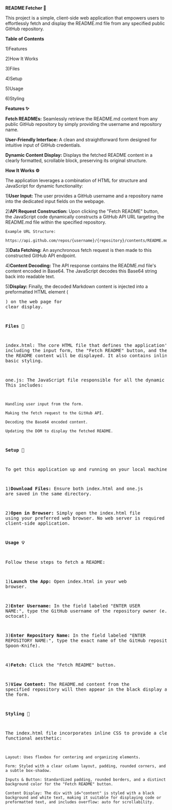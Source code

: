 **README Fetcher 🚀**

This project is a simple, client-side web application that empowers users to effortlessly fetch and display the README.md file from any specified public GitHub repository.

**Table of Contents**

1)Features

2)How It Works

3)Files

4)Setup

5)Usage

6)Styling

**Features ✨**

**Fetch READMEs:** Seamlessly retrieve the README.md content from any public GitHub repository by simply providing the username and repository name.

**User-Friendly Interface:** A clean and straightforward form designed for intuitive input of GitHub credentials.

**Dynamic Content Display:** Displays the fetched README content in a clearly formatted, scrollable block, preserving its original structure.

**How It Works ⚙️**

The application leverages a combination of HTML for structure and JavaScript for dynamic functionality:

1)**User Input:** The user provides a GitHub username and a repository name into the dedicated input fields on the webpage.

2)**API Request Construction:** Upon clicking the "Fetch README" button, the JavaScript code dynamically constructs a GitHub API URL targeting the README.md file within the specified repository.

    Example URL Structure: 
          https://api.github.com/repos/{username}/{repository}/contents/README.md

3)**Data Fetching:** An asynchronous fetch request is then made to this constructed GitHub API endpoint.

4)**Content Decoding:** The API response contains the README.md file's content encoded in Base64. The JavaScript decodes this Base64 string back into readable text.

5)**Display:** Finally, the decoded Markdown content is injected into a preformatted HTML element (<pre>) on the web page for clear display.

**Files 📂**

  index.html: The core HTML file that defines the application's layout, including the input form, the "Fetch README" button, and the area where the README content will be displayed. It also contains inline CSS for basic styling.
  
  one.js: The JavaScript file responsible for all the dynamic behavior. This includes:
  
    Handling user input from the form.
    
    Making the fetch request to the GitHub API.
    
    Decoding the Base64 encoded content.
    
    Updating the DOM to display the fetched README.

**Setup 🚀**

To get this application up and running on your local machine:

  1)**Download Files:** Ensure both index.html and one.js are saved in the same directory.

  2)**Open in Browser:** Simply open the index.html file using your preferred web browser. No web server is required for this client-side application.

**Usage 💡**

Follow these steps to fetch a README:

  1)**Launch the App:** Open index.html in your web browser.

  2)**Enter Username:** In the field labeled "ENTER USER NAME:", type the GitHub username of the repository owner (e.g., octocat).

  3)**Enter Repository Name:** In the field labeled "ENTER REPOSITORY NAME:", type the exact name of the GitHub repository (e.g., Spoon-Knife).
  
  4)**Fetch:** Click the "Fetch README" button.
  
  5)**View Content:** The README.md content from the specified repository will then appear in the black display area below the form.

**Styling 🎨**

The index.html file incorporates inline CSS to provide a clean and functional aesthetic:

    Layout: Uses flexbox for centering and organizing elements.

    Form: Styled with a clear column layout, padding, rounded corners, and a subtle box-shadow.

    Inputs & Button: Standardized padding, rounded borders, and a distinct background color for the "Fetch README" button.

    Content Display: The div with id="content" is styled with a black background and white text, making it suitable for displaying code or preformatted text, and includes overflow: auto for scrollability.

